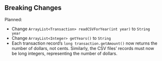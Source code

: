 <h2>Breaking Changes</h2>

Planned:
* Change `ArrayList<Transaction> readCSVForYear(int year)` to `String year`
* Change `ArrayList<Integer> getYears()` to `String`
* Each transaction record’s `long transaction.getAmount()` now returns the number of dollars, not cents. Similarly, the CSV files’ records must now be long integers, representing the number of dollars.
